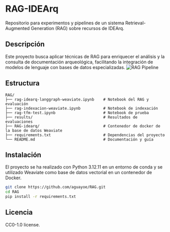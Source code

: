# RAG-IDEArq

Repositorio para experimentos y pipelines de un sistema Retrieval-Augmented Generation (RAG) sobre recursos de IDEArq.

## Descripción

Este proyecto busca aplicar técnicas de RAG para enriquecer el análisis y la consulta de documentación arqueológica, facilitando la integración de modelos de lenguaje con bases de datos especializadas.
![RAG Pipeline](img/ejemplo.png)
## Estructura
```
RAG/
├── rag-idearq-langgraph-weaviate.ipynb    # Notebook del RAG y evaluación
├── rag-indexacion-weaviate.ipynb          # Notebook de indexación
├── rag-tfm-test.ipynb                     # Notebook de prueba
├── results/                               # Resultados de evaluaciones 
├── RAG-idearq/                            # Contenedor de docker de la base de datos Weaviate
├── requirements.txt                       # Dependencias del proyecto
└── README.md                              # Documentación y guía
```

## Instalación

El proyecto se ha realizado con Python 3.12.11 en un entorno de conda y se utilizado Weaviate como base de datos vectorial en un contenedor de Docker.

```bash
git clone https://github.com/aguayoe/RAG.git
cd RAG
pip install -r requirements.txt
```

## Licencia

CC0-1.0 license.

